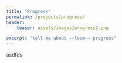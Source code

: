 ```yaml
---
title: "Progress"
permalink: /projects/progress/
header:
    teaser: assets/images/progress2.png

excerpt: "tell me about ~~loom~~ progress"
---
```



asdfds